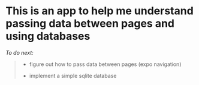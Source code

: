 # This is an app to help me understand passing data between pages and using databases

_To do next:_

> - figure out how to pass data between pages (expo navigation)
>
> - implement a simple sqlite database
